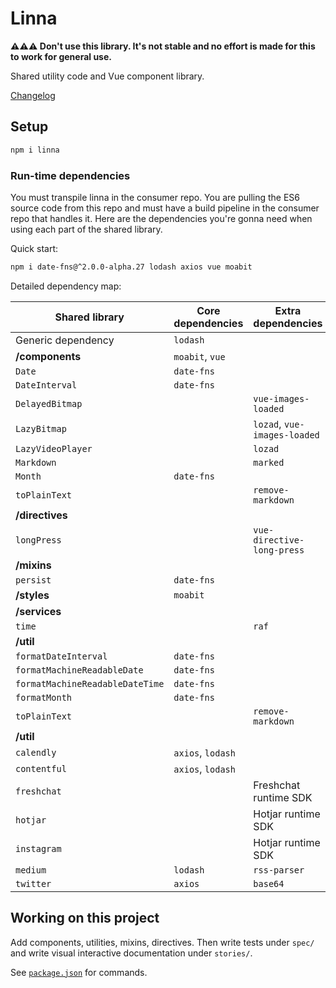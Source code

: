 # Linna

__⚠️⚠️⚠️ Don't use this library. It's not stable and no effort is made for this to work for general use.__

Shared utility code and Vue component library.

[Changelog](https://github.com/Eiskis/linna/commits/master)

## Setup

```sh
npm i linna
```

### Run-time dependencies

You must transpile linna in the consumer repo. You are pulling the ES6 source code from this repo and must have a build pipeline in the consumer repo that handles it. Here are the dependencies you're gonna need when using each part of the shared library.

Quick start:

```sh
npm i date-fns@^2.0.0-alpha.27 lodash axios vue moabit
```

Detailed dependency map:

| Shared library | Core dependencies | Extra dependencies |
| --- | --- | --- |
| Generic dependency | `lodash` | |
| **/components** | `moabit`, `vue` | |
| `Date` | `date-fns` | |
| `DateInterval` | `date-fns` | |
| `DelayedBitmap` | | `vue-images-loaded` |
| `LazyBitmap` | | `lozad`, `vue-images-loaded` |
| `LazyVideoPlayer` | | `lozad` |
| `Markdown` | | `marked` |
| `Month` | `date-fns` | |
| `toPlainText` | | `remove-markdown` |
| **/directives** | |
| `longPress` | | `vue-directive-long-press` |
| **/mixins** | | |
| `persist` | `date-fns` | |
| **/styles** | `moabit` | |
| **/services** | | |
| `time` | | `raf` |
| **/util** | | |
| `formatDateInterval` | `date-fns` | |
| `formatMachineReadableDate` | `date-fns` | |
| `formatMachineReadableDateTime` | `date-fns` | |
| `formatMonth` | `date-fns` | |
| `toPlainText` | | `remove-markdown` |
| **/util** | | |
| `calendly` | `axios`, `lodash` | |
| `contentful` | `axios`, `lodash` | |
| `freshchat` | | Freshchat runtime SDK |
| `hotjar` | | Hotjar runtime SDK |
| `instagram` | | Hotjar runtime SDK |
| `medium` | `lodash` | `rss-parser` |
| `twitter` | `axios` | `base64` |

## Working on this project

Add components, utilities, mixins, directives. Then write tests under `spec/` and write visual interactive documentation under `stories/`.

See [`package.json`](./package.json) for commands.
